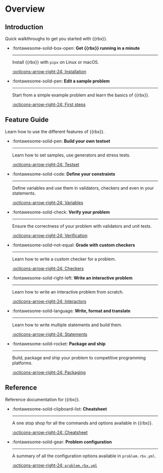 # Overview

## Introduction

Quick walkthroughs to get you started with {{rbx}}.

<div class="grid cards" markdown>

-   :fontawesome-solid-box-open: **Get {{rbx}} running in a minute**

    ---

    Install {{rbx}} with `pipx` on Linux or macOS.

    [:octicons-arrow-right-24: Installation](/intro/installation)

-   :fontawesome-solid-pen: **Edit a sample problem**

    ---

    Start from a simple example problem and learn the basics of {{rbx}}.

    [:octicons-arrow-right-24: First steps](/setters/first-steps)

</div>

## Feature Guide

Learn how to use the different features of {{rbx}}.

<div class="grid cards" markdown>

-   :fontawesome-solid-pen: **Build your own testset**

    ---

    Learn how to set samples, use generators and stress tests.

    [:octicons-arrow-right-24: Testset](/setters/testset)

-   :fontawesome-solid-code: **Define your constraints**

    ---

    Define variables and use them in validators,
    checkers and even in your statements.

    [:octicons-arrow-right-24: Variables](/setters/variables)

-   :fontawesome-solid-check: **Verify your problem**

    ---

    Ensure the correctness of your problem with validators and unit tests.

    [:octicons-arrow-right-24: Verification](/setters/verification)

-   :fontawesome-solid-not-equal: **Grade with custom checkers**

    ---

    Learn how to write a custom checker for a problem.

    [:octicons-arrow-right-24: Checkers](/setters/grading/checkers)

-   :fontawesome-solid-right-left: **Write an interactive problem**

    ---

    Learn how to write an interactive problem from scratch.

    [:octicons-arrow-right-24: Interactors](/setters/grading/interactors)

-   :fontawesome-solid-language: **Write, format and translate**

    ---

    Learn how to write multiple statements and build them.

    <!-- TODO: add link -->
    [:octicons-arrow-right-24: Statements](/setters/packaging)

-   :fontawesome-solid-rocket: **Package and ship**

    ---

    Build, package and ship your problem to competitive programming platforms.

    [:octicons-arrow-right-24: Packaging](/setters/packaging)

</div>

## Reference

Reference documentation for {{rbx}}.

<div class="grid cards" markdown>

-   :fontawesome-solid-clipboard-list: **Cheatsheet**

    ---

    A one stop shop for all the commands and options available in {{rbx}}.

    [:octicons-arrow-right-24: Cheatsheet](/setters/cheatsheet)

-   :fontawesome-solid-gear: **Problem configuration**

    ---

    A summary of all the configuration options available in `problem.rbx.yml`.

    [:octicons-arrow-right-24: `problem.rbx.yml`](/setters/reference/package)    
</div>